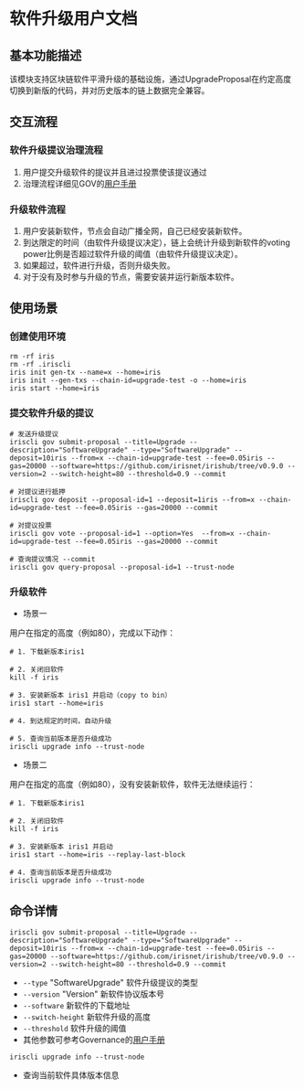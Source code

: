 # 软件升级用户文档

## 基本功能描述

该模块支持区块链软件平滑升级的基础设施，通过UpgradeProposal在约定高度切换到新版的代码，并对历史版本的链上数据完全兼容。

## 交互流程

### 软件升级提议治理流程
1. 用户提交升级软件的提议并且进过投票使该提议通过
2. 治理流程详细见GOV的[用户手册](governance.md)


### 升级软件流程  
1. 用户安装新软件，节点会自动广播全网，自己已经安装新软件。
2. 到达限定的时间（由软件升级提议决定），链上会统计升级到新软件的voting power比例是否超过软件升级的阈值（由软件升级提议决定）。
3. 如果超过，软件进行升级，否则升级失败。
4. 对于没有及时参与升级的节点，需要安装并运行新版本软件。

## 使用场景

### 创建使用环境

```
rm -rf iris                                                                         
rm -rf .iriscli
iris init gen-tx --name=x --home=iris
iris init --gen-txs --chain-id=upgrade-test -o --home=iris
iris start --home=iris
```
### 提交软件升级的提议

```
# 发送升级提议
iriscli gov submit-proposal --title=Upgrade --description="SoftwareUpgrade" --type="SoftwareUpgrade" --deposit=10iris --from=x --chain-id=upgrade-test --fee=0.05iris --gas=20000 --software=https://github.com/irisnet/irishub/tree/v0.9.0 --version=2 --switch-height=80 --threshold=0.9 --commit

# 对提议进行抵押
iriscli gov deposit --proposal-id=1 --deposit=1iris --from=x --chain-id=upgrade-test --fee=0.05iris --gas=20000 --commit

# 对提议投票
iriscli gov vote --proposal-id=1 --option=Yes  --from=x --chain-id=upgrade-test --fee=0.05iris --gas=20000 --commit

# 查询提议情况 --commit
iriscli gov query-proposal --proposal-id=1 --trust-node
```

### 升级软件

* 场景一

用户在指定的高度（例如80），完成以下动作：

```
# 1. 下载新版本iris1

# 2. 关闭旧软件
kill -f iris

# 3. 安装新版本 iris1 并启动（copy to bin）
iris1 start --home=iris

# 4. 到达规定的时间，自动升级

# 5. 查询当前版本是否升级成功
iriscli upgrade info --trust-node
```

* 场景二

用户在指定的高度（例如80），没有安装新软件，软件无法继续运行：

```
# 1. 下载新版本iris1

# 2. 关闭旧软件
kill -f iris

# 3. 安装新版本 iris1 并启动
iris1 start --home=iris --replay-last-block

# 4. 查询当前版本是否升级成功
iriscli upgrade info --trust-node
```

## 命令详情

```
iriscli gov submit-proposal --title=Upgrade --description="SoftwareUpgrade" --type="SoftwareUpgrade" --deposit=10iris --from=x --chain-id=upgrade-test --fee=0.05iris --gas=20000 --software=https://github.com/irisnet/irishub/tree/v0.9.0 --version=2 --switch-height=80 --threshold=0.9 --commit
```

* `--type`  "SoftwareUpgrade" 软件升级提议的类型
* `--version`  "Version" 新软件协议版本号
* `--software`  新软件的下载地址
* `--switch-height` 新软件升级的高度
* `--threshold`  软件升级的阈值
* 其他参数可参考Governance的[用户手册](governance.md)

```
iriscli upgrade info --trust-node
```

* 查询当前软件具体版本信息
